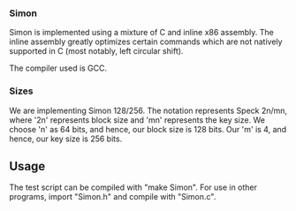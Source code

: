 ### Simon

Simon is implemented using a mixture of C and inline x86 assembly. The inline assembly greatly optimizes certain commands which are not natively supported in C (most notably, left circular shift).

The compiler used is GCC.

### Sizes 

We are implementing Simon 128/256. The notation represents Speck 2n/mn, where '2n' represents block size and 'mn' represents the key size. We choose 'n' as 64 bits, and hence, our block size is 128 bits. Our 'm' is 4, and hence, our key size is 256 bits. 


## Usage

The test script can be compiled with "make Simon". For use in other programs, import "Simon.h" and compile with "Simon.c".
